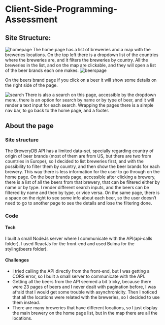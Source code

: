 # Client-Side-Programming-Assessment
## Site Structure: 

![homepage](https://res.cloudinary.com/fabiomatoscosta/image/upload/v1588771794/pxlwidgets%20ass./Home_page_k8zvwf.png)
The home page has a list of breweries and a map with the breweries locations. On the top left there is a dropdown list of the countries where the breweries are, and it filters the breweries by country. All the breweries in the list, and on the map are clickable, and they will open a list of the beer brands each one makes.
![beerspage](https://res.cloudinary.com/fabiomatoscosta/image/upload/v1588771794/pxlwidgets%20ass./beers_page_qi32si.png)

On the beers brand page if you click on a beer it will show some details on the right side of the page. 

![search](https://res.cloudinary.com/fabiomatoscosta/image/upload/v1588771794/pxlwidgets%20ass./search_by_name_lrrimo.png)
There is also a search on this page, accessible by the dropdown menu, there is an option for search by name or by type of beer, and it will render a text input for each search.
Wrapping the pages there is a simple nav bar, to go back to the home page, and a footer.

## About the page

### Site structure

The BreweryDB API has a limited data-set, specially regarding country of origin of beer brands (most of them are from US, but there are two from countries in Europe), so I decided to list breweries first, and with the possibility to filter them by country, and then show the beer brands for each brewery. This way there is less information for the user to go through on the home page. 
On the beer brands page, accessible after clicking a brewery, there is a list of all the beers from that brewery, that can be filtered either by name or by type. I render different search inputs, and the beers can be filtered by name and then by type, or vice versa. On the same page, there is a space on the right to see some info about each beer, so the user doesn’t need to go to another page to see the details and lose the filtering done.
	
### Code 


#### Tech

I built a small NodeJs server where I communicate with the API(api-calls folder). I used ReactJs for the front-end and used Bulma for the styling(beers folder).
	
#### Challenges

- I tried calling the API directly from the front-end, but I was getting a CORS error, so I built a small server to communicate with the API. 
- Getting all the beers from the API seemed a bit tricky, because there were 23 pages of beers and I never dealt with pagination before, I was afraid that I would get some trouble with asynchronicity. Then I noticed that all the locations were related with the breweries, so I decided to use them instead.
- There are many breweries that have different locations, so I just display the main brewery on the home page list, but in the map there are all the locations.


